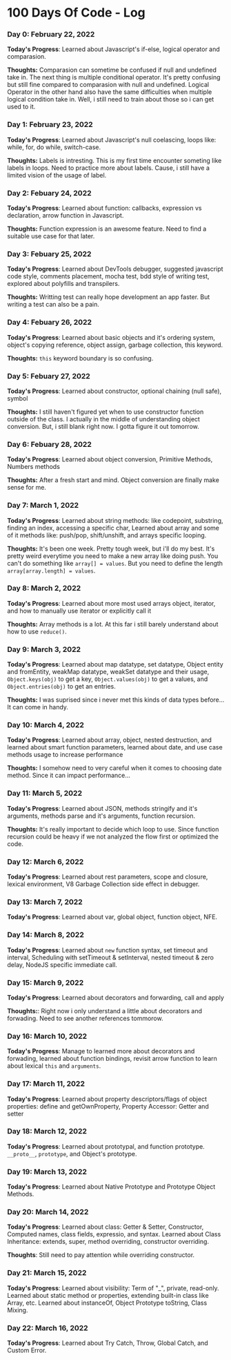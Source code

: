 # 100 Days Of Code - Log

### Day 0: February 22, 2022

**Today's Progress**: Learned about Javascript's if-else, logical operator and comparasion.

**Thoughts:** Comparasion can sometime be confused if null and undefined take in. The next thing is multiple conditional operator. It's pretty confusing but still fine compared
to comparasion with null and undefined. Logical Operator in the other hand also have the same difficulties when multiple logical condition take in. Well, i still need to train
about those so i can get used to it.

<!-- **Link to work:** [Calculator App](http://www.example.com) -->

### Day 1: February 23, 2022

**Today's Progress**: Learned about Javascript's null coelascing, loops like: while, for, do while, switch-case.

**Thoughts:** Labels is intresting. This is my first time encounter someting like labels in loops. Need to practice more about labels. Cause, i still have a limited vision of
the usage of label.

### Day 2: Febuary 24, 2022

**Today's Progress**: Learned about function: callbacks, expression vs declaration, arrow function in Javascript.

**Thoughts:** Function expression is an awesome feature. Need to find a suitable use case for that later.

### Day 3: Febuary 25, 2022

**Today's Progress**: Learned about DevTools debugger, suggested javascript code style, comments placement, mocha test, bdd style of writing test,
explored about polyfills and transpilers.

**Thoughts:** Writting test can really hope development an app faster. But writing a test can also be a pain.

### Day 4: Febuary 26, 2022

**Today's Progress**: Learned about basic objects and it's ordering system, object's copying reference, object assign, garbage collection, this keyword.

**Thoughts:** `this` keyword boundary is so confusing.

### Day 5: Febuary 27, 2022

**Today's Progress**: Learned about constructor, optional chaining (null safe), symbol

**Thoughts:** I still haven't figured yet when to use constructor function outside of the class. I actually in the middle of understanding object conversion. But, i still blank
right now. I gotta figure it out tomorrow.

### Day 6: Febuary 28, 2022

**Today's Progress**: Learned about object conversion, Primitive Methods, Numbers methods

**Thoughts:** After a fresh start and mind. Object conversion are finally make sense for me.

### Day 7: March 1, 2022

**Today's Progress**: Learned about string methods: like codepoint, substring, finding an index, accessing a specific char, Learned about array and some of it methods like:
push/pop, shift/unshift, and arrays specific looping.

**Thoughts:** It's been one week. Pretty tough week, but i'll do my best. It's pretty weird everytime you need to make a new array like doing push. You can't do something like
`array[] = values`. But you need to define the length `array[array.length] = values`.

### Day 8: March 2, 2022

**Today's Progress**: Learned about more most used arrays object, iterator, and how to manually use iterator or explicitly call it

**Thoughts:** Array methods is a lot. At this far i still barely understand about how to use `reduce()`.

### Day 9: March 3, 2022

**Today's Progress**: Learned about map datatype, set datatype, Object entity and fromEntity, weakMap datatype, weakSet datatype and their usage, `Object.keys(obj)` to get a
key, `Object.values(obj)` to get a values, and `Object.entries(obj)` to get an entries.

**Thoughts:** I was suprised since i never met this kinds of data types before... It can come in handy.

### Day 10: March 4, 2022

**Today's Progress**: Learned about array, object, nested destruction, and learned about smart function parameters, learned about date, and use case methods usage to increase
performance

**Thoughts:** I somehow need to very careful when it comes to choosing date method. Since it can impact performance...

### Day 11: March 5, 2022

**Today's Progress**: Learned about JSON, methods stringify and it's arguments, methods parse and it's arguments, function recursion.

**Thoughts:** It's really important to decide which loop to use. Since function recursion could be heavy if we not analyzed the flow first or optimized the code.

### Day 12: March 6, 2022

**Today's Progress**: Learned about rest parameters, scope and closure, lexical environment, V8 Garbage Collection side effect in debugger.

### Day 13: March 7, 2022

**Today's Progress**: Learned about var, global object, function object, NFE.

### Day 14: March 8, 2022

**Today's Progress**: Learned about `new` function syntax, set timeout and interval, Scheduling with setTimeout & setInterval, nested timeout & zero delay, NodeJS specific
immediate call.

### Day 15: March 9, 2022

**Today's Progress**: Learned about decorators and forwarding, call and apply

**Thoughts:**: Right now i only understand a little about decorators and forwading. Need to see another references tommorow.

### Day 16: March 10, 2022

**Today's Progress**: Manage to learned more about decorators and forwading, learned about function bindings, revisit arrow function to learn about lexical `this` and
`arguments`.

### Day 17: March 11, 2022

**Today's Progress**: Learned about property descriptors/flags of object properties: define and getOwnProperty, Property Accessor: Getter and setter

### Day 18: March 12, 2022

**Today's Progress**: Learned about prototypal, and function prototype. `__proto__`, `prototype`, and Object's prototype.

### Day 19: March 13, 2022

**Today's Progress**: Learned about Native Prototype and Prototype Object Methods.

### Day 20: March 14, 2022

**Today's Progress**: Learned about class: Getter & Setter, Constructor, Computed names, class fields, expressio, and syntax. Learned about Class Inheritance: extends, super,
method overriding, constructor overriding.

**Thoughts**: Still need to pay attention while overriding constructor.

### Day 21: March 15, 2022

**Today's Progress**: Learned about visibility: Term of "_", private, read-only. Learned about static method or properties, extending built-in class like Array, etc. Learned 
about instanceOf, Object Prototype toString, Class Mixing.

### Day 22: March 16, 2022

**Today's Progress**: Learned about Try Catch, Throw, Global Catch, and Custom Error.